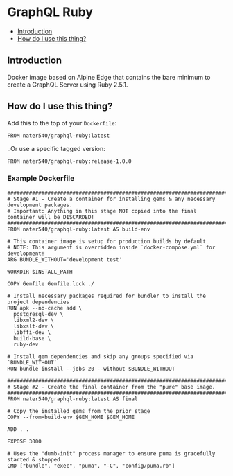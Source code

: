 # GraphQL Ruby

<!-- START doctoc generated TOC please keep comment here to allow auto update -->
<!-- DON'T EDIT THIS SECTION, INSTEAD RE-RUN doctoc TO UPDATE -->


- [Introduction](#introduction)
- [How do I use this thing?](#how-do-i-use-this-thing)

<!-- END doctoc generated TOC please keep comment here to allow auto update -->

## Introduction

Docker image based on Alpine Edge that contains the bare minimum to create a GraphQL Server using Ruby 2.5.1.

## How do I use this thing?

Add this to the top of your `Dockerfile`:

```
FROM nater540/graphql-ruby:latest
```

..Or use a specific tagged version:

```
FROM nater540/graphql-ruby:release-1.0.0
```

### Example Dockerfile

```docker
###################################################################################################
# Stage #1 - Create a container for installing gems & any necessary development packages.
# Important: Anything in this stage NOT copied into the final container will be DISCARDED!
###################################################################################################
FROM nater540/graphql-ruby:latest AS build-env

# This container image is setup for production builds by default
# NOTE: This argument is overridden inside `docker-compose.yml` for development!
ARG BUNDLE_WITHOUT='development test'

WORKDIR $INSTALL_PATH

COPY Gemfile Gemfile.lock ./

# Install necessary packages required for bundler to install the project dependencies
RUN apk --no-cache add \
  postgresql-dev \
  libxml2-dev \
  libxslt-dev \
  libffi-dev \
  build-base \
  ruby-dev

# Install gem dependencies and skip any groups specified via `BUNDLE_WITHOUT`
RUN bundle install --jobs 20 --without $BUNDLE_WITHOUT

###################################################################################################
# Stage #2 - Create the final container from the "pure" base image.
###################################################################################################
FROM nater540/graphql-ruby:latest AS final

# Copy the installed gems from the prior stage
COPY --from=build-env $GEM_HOME $GEM_HOME

ADD . .

EXPOSE 3000

# Uses the "dumb-init" process manager to ensure puma is gracefully started & stopped
CMD ["bundle", "exec", "puma", "-C", "config/puma.rb"]
```
